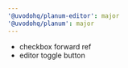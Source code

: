 ```yaml
---
'@uvodohq/planum-editor': major
'@uvodohq/planum': major
---
```


- checkbox forward ref
- editor toggle button

